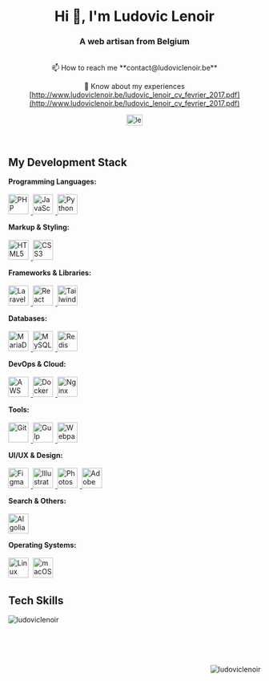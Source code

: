 <h1 align="center">Hi 👋, I'm Ludovic Lenoir</h1>
<h3 align="center">A web artisan from Belgium</h3>
<br>

<div align="center">
📫 How to reach me **contact@ludoviclenoir.be**

📄 Know about my experiences [http://www.ludoviclenoir.be/ludovic_lenoir_cv_fevrier_2017.pdf](http://www.ludoviclenoir.be/ludovic_lenoir_cv_fevrier_2017.pdf)

</div>
<p align="center">
    <a href="https://linkedin.com/in/lenoirludovic" target="blank"><img align="center" src="https://raw.githubusercontent.com/rahuldkjain/github-profile-readme-generator/master/src/images/icons/Social/linked-in-alt.svg" alt="lenoirludovic" height="22" width="32" /></a>
</p>

<br>

## My Development Stack

<p align="left">
  <strong>Programming Languages:</strong><br><br>
  <a href="https://www.php.net" target="_blank" rel="noreferrer">
    <img style="margin-right:5px;" src="https://cdn.jsdelivr.net/gh/devicons/devicon/icons/php/php-original.svg" alt="PHP" width="40" height="40"/>
  </a>
  <a href="https://www.javascript.com/" target="_blank" rel="noreferrer">
    <img style="margin-right:5px;" src="https://cdn.jsdelivr.net/gh/devicons/devicon/icons/javascript/javascript-original.svg" alt="JavaScript" width="40" height="40"/>
  </a>
  <a href="https://www.python.org" target="_blank" rel="noreferrer">
    <img style="margin-right:5px;" src="https://cdn.jsdelivr.net/gh/devicons/devicon/icons/python/python-original.svg" alt="Python" width="40" height="40"/>
  </a>
</p>

<p align="left">
  <strong>Markup & Styling:</strong><br><br>
  <a href="https://developer.mozilla.org/en-US/docs/Web/HTML" target="_blank" rel="noreferrer">
    <img style="margin-right:5px;" src="https://cdn.jsdelivr.net/gh/devicons/devicon/icons/html5/html5-original.svg" alt="HTML5" width="40" height="40"/>
  </a>
  <a href="https://www.w3.org/Style/CSS/Overview.en.html" target="_blank" rel="noreferrer">
    <img style="margin-right:5px;" src="https://cdn.jsdelivr.net/gh/devicons/devicon/icons/css3/css3-original-wordmark.svg" alt="CSS3" width="40" height="40"/>
  </a>
</p>

<p align="left">
  <strong>Frameworks & Libraries:</strong><br><br>
  <a href="https://laravel.com/" target="_blank" rel="noreferrer">
    <img style="margin-right:5px;" src="https://cdn.jsdelivr.net/npm/simple-icons@v7/icons/laravel.svg" alt="Laravel" width="40" height="40"/>
  </a>
  <a href="https://reactjs.org/" target="_blank" rel="noreferrer">
    <img style="margin-right:5px;" src="https://cdn.jsdelivr.net/gh/devicons/devicon/icons/react/react-original-wordmark.svg" alt="React" width="40" height="40"/>
  </a>
  <a href="https://tailwindcss.com/" target="_blank" rel="noreferrer">
    <img style="margin-right:5px;" src="https://cdn.jsdelivr.net/npm/simple-icons@v7/icons/tailwindcss.svg" alt="TailwindCSS" width="40" height="40"/>
  </a>
</p>

<p align="left">
  <strong>Databases:</strong><br><br>
  <a href="https://mariadb.org/" target="_blank" rel="noreferrer">
    <img style="margin-right:5px;" src="https://cdn.jsdelivr.net/gh/devicons/devicon/icons/mariadb/mariadb-original-wordmark.svg" alt="MariaDB" width="40" height="40"/>
  </a>
  <a href="https://www.mysql.com/" target="_blank" rel="noreferrer">
    <img style="margin-right:5px;" src="https://cdn.jsdelivr.net/gh/devicons/devicon/icons/mysql/mysql-original-wordmark.svg" alt="MySQL" width="40" height="40"/>
  </a>
  <a href="https://redis.io" target="_blank" rel="noreferrer">
    <img style="margin-right:5px;" src="https://cdn.jsdelivr.net/gh/devicons/devicon/icons/redis/redis-original-wordmark.svg" alt="Redis" width="40" height="40"/>
  </a>
</p>

<p align="left">
  <strong>DevOps & Cloud:</strong><br><br>
  <a href="https://aws.amazon.com" target="_blank" rel="noreferrer">
    <img style="margin-right:5px;" src="https://cdn.jsdelivr.net/gh/devicons/devicon/icons/amazonwebservices/amazonwebservices-original-wordmark.svg" alt="AWS" width="40" height="40"/>
  </a>
  <a href="https://www.docker.com/" target="_blank" rel="noreferrer">
    <img style="margin-right:5px;" src="https://cdn.jsdelivr.net/gh/devicons/devicon/icons/docker/docker-original-wordmark.svg" alt="Docker" width="40" height="40"/>
  </a>
  <a href="https://www.nginx.com" target="_blank" rel="noreferrer">
    <img style="margin-right:5px;" src="https://cdn.jsdelivr.net/gh/devicons/devicon/icons/nginx/nginx-original.svg" alt="Nginx" width="40" height="40"/>
  </a>
</p>

<p align="left">
  <strong>Tools:</strong><br><br>
  <a href="https://git-scm.com/" target="_blank" rel="noreferrer">
    <img style="margin-right:5px;" src="https://cdn.jsdelivr.net/gh/devicons/devicon/icons/git/git-original-wordmark.svg" alt="Git" width="40" height="40"/>
  </a>
  <a href="https://gulpjs.com" target="_blank" rel="noreferrer">
    <img style="margin-right:5px;" src="https://cdn.jsdelivr.net/gh/devicons/devicon/icons/gulp/gulp-plain.svg" alt="Gulp" width="40" height="40"/>
  </a>
  <a href="https://webpack.js.org" target="_blank" rel="noreferrer">
    <img style="margin-right:5px;" src="https://cdn.jsdelivr.net/gh/devicons/devicon/icons/webpack/webpack-original-wordmark.svg" alt="Webpack" width="40" height="40"/>
  </a>
</p>

<p align="left">
  <strong>UI/UX & Design:</strong><br><br>
  <a href="https://www.figma.com/" target="_blank" rel="noreferrer">
    <img style="margin-right:5px;" src="https://cdn.jsdelivr.net/gh/devicons/devicon/icons/figma/figma-original.svg" alt="Figma" width="40" height="40"/>
  </a>
  <a href="https://www.adobe.com/products/illustrator.html" target="_blank" rel="noreferrer">
    <img style="margin-right:5px;" src="https://cdn.jsdelivr.net/gh/devicons/devicon/icons/illustrator/illustrator-line.svg" alt="Illustrator" width="40" height="40"/>
  </a>
  <a href="https://www.adobe.com/products/photoshop.html" target="_blank" rel="noreferrer">
    <img style="margin-right:5px;" src="https://cdn.jsdelivr.net/gh/devicons/devicon/icons/photoshop/photoshop-line.svg" alt="Photoshop" width="40" height="40"/>
  </a>
  <a href="https://www.adobe.com/products/xd.html" target="_blank" rel="noreferrer">
    <img style="margin-right:5px;" src="https://cdn.jsdelivr.net/gh/devicons/devicon/icons/xd/xd-plain.svg" alt="Adobe XD" width="40" height="40"/>
  </a>
</p>

<p align="left">
  <strong>Search & Others:</strong><br><br>
  <a href="https://www.algolia.com/" target="_blank" rel="noreferrer">
    <img style="margin-right:5px;" src="https://cdn.jsdelivr.net/npm/simple-icons@v7/icons/algolia.svg" alt="Algolia" width="40" height="40"/>
  </a>
</p>

<p align="left">
  <strong>Operating Systems:</strong><br><br>
  <a href="https://www.linux.org/" target="_blank" rel="noreferrer"><img style="margin-right:5px;" src="https://cdn.jsdelivr.net/gh/devicons/devicon/icons/linux/linux-original.svg" alt="Linux" width="40" height="40"/></a>
  <a href="https://www.apple.com/macos/" target="_blank" rel="noreferrer"><img style="margin-right:5px;" src="https://cdn.jsdelivr.net/npm/simple-icons@v7/icons/apple.svg" alt="macOS" width="40" height="40"/></a>
</p>

## Tech Skills

<p><img align="left" src="https://github-readme-stats.vercel.app/api/top-langs?username=ludoviclenoir&show_icons=true&locale=en&layout=compact" alt="ludoviclenoir" /></p>

<!-- TODO ici déployé ma propre instance pour voir les repos privés

https://github.com/anuraghazra/github-readme-stats?tab=readme-ov-file#deploy-on-your-own
 + tutorial youtube  -->

<!-- <p>&nbsp;<img align="center" src="https://github-readme-stats.vercel.app/api?username=ludoviclenoir&show_icons=true&locale=en" alt="ludoviclenoir" /></p>

<p><img align="center" src="https://github-readme-streak-stats.herokuapp.com/?user=ludoviclenoir&" alt="ludoviclenoir" /></p> -->

<br>
<br>
<br>
<br>
<br>

<p align="right"> <img src="https://komarev.com/ghpvc/?username=ludoviclenoir&label=Profile%20views&color=0e75b6&style=flat" alt="ludoviclenoir" /> </p>
